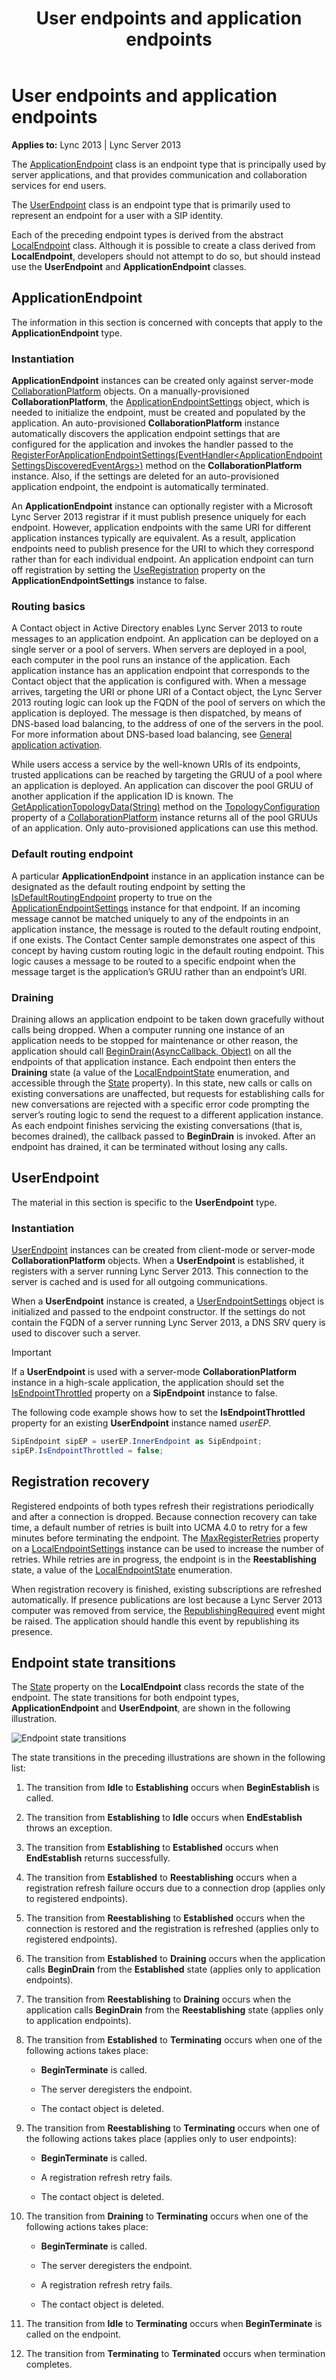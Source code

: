﻿---
title: User endpoints and application endpoints
TOCTitle: User endpoints and application endpoints
ms:assetid: f032f3b0-9dd1-4472-b615-75b83fd6c40f
ms:mtpsurl: https://msdn.microsoft.com/en-us/library/Dn466053(v=office.15)
ms:contentKeyID: 57103046
ms.date: 07/25/2014
mtps_version: v=office.15
dev_langs:
- csharp
---

# User endpoints and application endpoints


**Applies to:** Lync 2013 | Lync Server 2013

 

The [ApplicationEndpoint](https://msdn.microsoft.com/en-us/library/hh384825\(v=office.15\)) class is an endpoint type that is principally used by server applications, and that provides communication and collaboration services for end users.

The [UserEndpoint](https://msdn.microsoft.com/en-us/library/hh348819\(v=office.15\)) class is an endpoint type that is primarily used to represent an endpoint for a user with a SIP identity.

Each of the preceding endpoint types is derived from the abstract [LocalEndpoint](https://msdn.microsoft.com/en-us/library/hh349887\(v=office.15\)) class. Although it is possible to create a class derived from **LocalEndpoint**, developers should not attempt to do so, but should instead use the **UserEndpoint** and **ApplicationEndpoint** classes.

## ApplicationEndpoint

The information in this section is concerned with concepts that apply to the **ApplicationEndpoint** type.

### Instantiation

**ApplicationEndpoint** instances can be created only against server-mode [CollaborationPlatform](https://msdn.microsoft.com/en-us/library/hh385176\(v=office.15\)) objects. On a manually-provisioned **CollaborationPlatform**, the [ApplicationEndpointSettings](https://msdn.microsoft.com/en-us/library/hh349433\(v=office.15\)) object, which is needed to initialize the endpoint, must be created and populated by the application. An auto-provisioned **CollaborationPlatform** instance automatically discovers the application endpoint settings that are configured for the application and invokes the handler passed to the [RegisterForApplicationEndpointSettings(EventHandler\<ApplicationEndpointSettingsDiscoveredEventArgs\>)](https://msdn.microsoft.com/en-us/library/hh385027\(v=office.15\)) method on the **CollaborationPlatform** instance. Also, if the settings are deleted for an auto-provisioned application endpoint, the endpoint is automatically terminated.

An **ApplicationEndpoint** instance can optionally register with a Microsoft Lync Server 2013 registrar if it must publish presence uniquely for each endpoint. However, application endpoints with the same URI for different application instances typically are equivalent. As a result, application endpoints need to publish presence for the URI to which they correspond rather than for each individual endpoint. An application endpoint can turn off registration by setting the [UseRegistration](https://msdn.microsoft.com/en-us/library/hh384976\(v=office.15\)) property on the **ApplicationEndpointSettings** instance to false.

### Routing basics

A Contact object in Active Directory enables Lync Server 2013 to route messages to an application endpoint. An application can be deployed on a single server or a pool of servers. When servers are deployed in a pool, each computer in the pool runs an instance of the application. Each application instance has an application endpoint that corresponds to the Contact object that the application is configured with. When a message arrives, targeting the URI or phone URI of a Contact object, the Lync Server 2013 routing logic can look up the FQDN of the pool of servers on which the application is deployed. The message is then dispatched, by means of DNS-based load balancing, to the address of one of the servers in the pool. For more information about DNS-based load balancing, see [General application activation](general-application-activation.md).

While users access a service by the well-known URIs of its endpoints, trusted applications can be reached by targeting the GRUU of a pool where an application is deployed. An application can discover the pool GRUU of another application if the application ID is known. The [GetApplicationTopologyData(String)](https://msdn.microsoft.com/en-us/library/hh381419\(v=office.15\)) method on the [TopologyConfiguration](https://msdn.microsoft.com/en-us/library/hh384508\(v=office.15\)) property of a [CollaborationPlatform](https://msdn.microsoft.com/en-us/library/hh385176\(v=office.15\)) instance returns all of the pool GRUUs of an application. Only auto-provisioned applications can use this method.

### Default routing endpoint

A particular **ApplicationEndpoint** instance in an application instance can be designated as the default routing endpoint by setting the [IsDefaultRoutingEndpoint](https://msdn.microsoft.com/en-us/library/hh382661\(v=office.15\)) property to true on the [ApplicationEndpointSettings](https://msdn.microsoft.com/en-us/library/hh349433\(v=office.15\)) instance for that endpoint. If an incoming message cannot be matched uniquely to any of the endpoints in an application instance, the message is routed to the default routing endpoint, if one exists. The Contact Center sample demonstrates one aspect of this concept by having custom routing logic in the default routing endpoint. This logic causes a message to be routed to a specific endpoint when the message target is the application’s GRUU rather than an endpoint’s URI.

### Draining

Draining allows an application endpoint to be taken down gracefully without calls being dropped. When a computer running one instance of an application needs to be stopped for maintenance or other reason, the application should call [BeginDrain(AsyncCallback, Object)](https://msdn.microsoft.com/en-us/library/hh348822\(v=office.15\)) on all the endpoints of that application instance. Each endpoint then enters the **Draining** state (a value of the [LocalEndpointState](https://msdn.microsoft.com/en-us/library/hh349164\(v=office.15\)) enumeration, and accessible through the [State](https://msdn.microsoft.com/en-us/library/hh382541\(v=office.15\)) property). In this state, new calls or calls on existing conversations are unaffected, but requests for establishing calls for new conversations are rejected with a specific error code prompting the server’s routing logic to send the request to a different application instance. As each endpoint finishes servicing the existing conversations (that is, becomes drained), the callback passed to **BeginDrain** is invoked. After an endpoint has drained, it can be terminated without losing any calls.

## UserEndpoint

The material in this section is specific to the **UserEndpoint** type.

### Instantiation

[UserEndpoint](https://msdn.microsoft.com/en-us/library/hh348819\(v=office.15\)) instances can be created from client-mode or server-mode **CollaborationPlatform** objects. When a **UserEndpoint** is established, it registers with a server running Lync Server 2013. This connection to the server is cached and is used for all outgoing communications.

When a **UserEndpoint** instance is created, a [UserEndpointSettings](https://msdn.microsoft.com/en-us/library/hh383789\(v=office.15\)) object is initialized and passed to the endpoint constructor. If the settings do not contain the FQDN of a server running Lync Server 2013, a DNS SRV query is used to discover such a server.


> [!IMPORTANT]
> <P>If a <STRONG>UserEndpoint</STRONG> is used with a server-mode <STRONG>CollaborationPlatform</STRONG> instance in a high-scale application, the application should set the <A href="https://msdn.microsoft.com/en-us/library/hh349573(v=office.15)">IsEndpointThrottled</A> property on a <STRONG>SipEndpoint</STRONG> instance to false.</P>



The following code example shows how to set the **IsEndpointThrottled** property for an existing **UserEndpoint** instance named *userEP*.

```csharp
SipEndpoint sipEP = userEP.InnerEndpoint as SipEndpoint;
sipEP.IsEndpointThrottled = false;
```

## Registration recovery

Registered endpoints of both types refresh their registrations periodically and after a connection is dropped. Because connection recovery can take time, a default number of retries is built into UCMA 4.0 to retry for a few minutes before terminating the endpoint. The [MaxRegisterRetries](https://msdn.microsoft.com/en-us/library/hh381643\(v=office.15\)) property on a [LocalEndpointSettings](https://msdn.microsoft.com/en-us/library/hh383424\(v=office.15\)) instance can be used to increase the number of retries. While retries are in progress, the endpoint is in the **Reestablishing** state, a value of the [LocalEndpointState](https://msdn.microsoft.com/en-us/library/hh349164\(v=office.15\)) enumeration.

When registration recovery is finished, existing subscriptions are refreshed automatically. If presence publications are lost because a Lync Server 2013 computer was removed from service, the [RepublishingRequired](https://msdn.microsoft.com/en-us/library/hh383031\(v=office.15\)) event might be raised. The application should handle this event by republishing its presence.

## Endpoint state transitions

The [State](https://msdn.microsoft.com/en-us/library/hh382541\(v=office.15\)) property on the **LocalEndpoint** class records the state of the endpoint. The state transitions for both endpoint types, **ApplicationEndpoint** and **UserEndpoint**, are shown in the following illustration.

![Endpoint state transitions](images/Dn466053.StateMach_AppEndpt(Office.15).jpg "Endpoint state transitions")

The state transitions in the preceding illustrations are shown in the following list:

1.  The transition from **Idle** to **Establishing** occurs when **BeginEstablish** is called.

2.  The transition from **Establishing** to **Idle** occurs when **EndEstablish** throws an exception.

3.  The transition from **Establishing** to **Established** occurs when **EndEstablish** returns successfully.

4.  The transition from **Established** to **Reestablishing** occurs when a registration refresh failure occurs due to a connection drop (applies only to registered endpoints).

5.  The transition from **Reestablishing** to **Established** occurs when the connection is restored and the registration is refreshed (applies only to registered endpoints).

6.  The transition from **Established** to **Draining** occurs when the application calls **BeginDrain** from the **Established** state (applies only to application endpoints).

7.  The transition from **Reestablishing** to **Draining** occurs when the application calls **BeginDrain** from the **Reestablishing** state (applies only to application endpoints).

8.  The transition from **Established** to **Terminating** occurs when one of the following actions takes place:
    
    - **BeginTerminate** is called.
    
    - The server deregisters the endpoint.
    
    - The contact object is deleted.

9.  The transition from **Reestablishing** to **Terminating** occurs when one of the following actions takes place (applies only to user endpoints):
    
    - **BeginTerminate** is called.
    
    - A registration refresh retry fails.
    
    - The contact object is deleted.

10. The transition from **Draining** to **Terminating** occurs when one of the following actions takes place:
    
    - **BeginTerminate** is called.
    
    - The server deregisters the endpoint.
    
    - A registration refresh retry fails.
    
    - The contact object is deleted.

11. The transition from **Idle** to **Terminating** occurs when **BeginTerminate** is called on the endpoint.

12. The transition from **Terminating** to **Terminated** occurs when termination completes.

